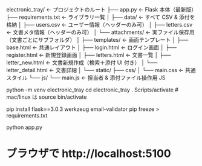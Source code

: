 electronic_tray/                     ← プロジェクトのルート
├── app.py                           ← Flask 本体（最新版）
├── requirements.txt                 ← ライブラリ一覧
│
├── data/                            ← すべて CSV & 添付を格納
│   ├── users.csv                    ← ユーザー情報（ヘッダーのみ可）
│   ├── letters.csv                  ← 文書メタ情報（ヘッダーのみ可）
│   └── attachments/                 ← 実ファイル保存用（文書ごとにサブフォルダ）
│
├── templates/                       ← 画面テンプレート
│   ├── base.html                    ← 共通レイアウト
│   ├── login.html                   ← ログイン画面
│   ├── register.html                ← 新規登録画面
│   ├── letters.html                 ← 文書一覧
│   ├── letter_new.html              ← 文書新規作成（検索＋添付 UI 付き）
│   └── letter_detail.html           ← 文書詳細
│
└── static/
    ├── css/
    │   └── main.css                 ← 共通スタイル
    └── js/
        └── main.js                  ← 担当者 & 添付ファイル操作用 JS


python -m venv electronic_tray
cd electronic_tray
. Scripts/activate       # mac/linux は source bin/activate

pip install flask==3.0.3 werkzeug email-validator
pip freeze > requirements.txt

python app.py
# ブラウザで http://localhost:5100
